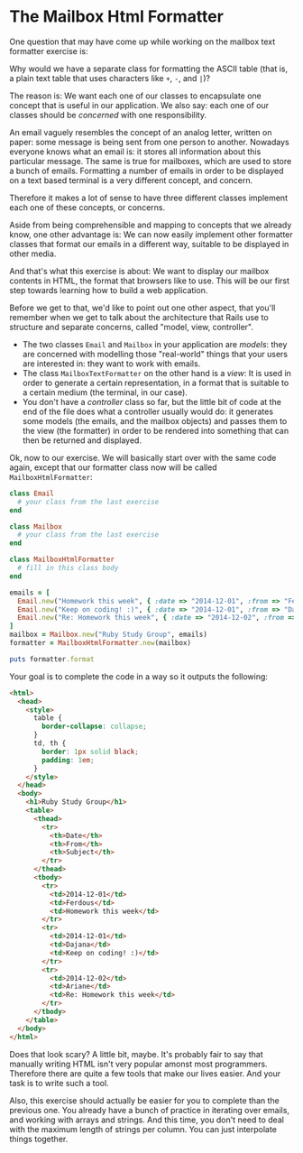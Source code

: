 # The Mailbox Html Formatter

One question that may have come up while working on the mailbox text formatter
exercise is:

Why would we have a separate class for formatting the ASCII table (that is, a
plain text table that uses characters like `+`, `-`, and `|`)?

The reason is: We want each one of our classes to encapsulate one concept that
is useful in our application. We also say: each one of our classes should be
*concerned* with one responsibility. 

An email vaguely resembles the concept of
an analog letter, written on paper: some message is being sent from one person
to another. Nowadays everyone knows what an email is: it stores all information
about this particular message. The same is true for mailboxes, which are
used to store a bunch of emails. Formatting a number of emails in order to be
displayed on a text based terminal is a very different concept, and concern.

Therefore it makes a lot of sense to have three different classes implement each
one of these concepts, or concerns.

Aside from being comprehensible and mapping to concepts that we already know,
one other advantage is: We can now easily implement other formatter classes
that format our emails in a different way, suitable to be displayed in other
media.

And that's what this exercise is about: We want to display our mailbox contents
in HTML, the format that browsers like to use. This will be our first step
towards learning how to build a web application.

Before we get to that, we'd like to point out one other aspect, that you'll
remember when we get to talk about the architecture that Rails use to structure
and separate concerns, called "model, view, controller".

* The two classes `Email` and `Mailbox` in your application are *models*: they
  are concerned with modelling those "real-world" things that your users are
  interested in: they want to work with emails.
* The class `MailboxTextFormatter` on the other hand is a *view*: It is used in
  order to generate a certain representation, in a format that is suitable to a
  certain medium (the terminal, in our case).
* You don't have a *controller* class so far, but the little bit of code at the
  end of the file does what a controller usually would do: it generates some
  models (the emails, and the mailbox objects) and passes them to the view (the
  formatter) in order to be rendered into something that can then be returned
  and displayed.

Ok, now to our exercise. We will basically start over with the same code again,
except that our formatter class now will be called `MailboxHtmlFormatter`:

```ruby
class Email
  # your class from the last exercise
end

class Mailbox
  # your class from the last exercise
end

class MailboxHtmlFormatter
  # fill in this class body
end

emails = [
  Email.new("Homework this week", { :date => "2014-12-01", :from => "Ferdous" }),
  Email.new("Keep on coding! :)", { :date => "2014-12-01", :from => "Dajana" }),
  Email.new("Re: Homework this week", { :date => "2014-12-02", :from => "Ariane" })
]
mailbox = Mailbox.new("Ruby Study Group", emails)
formatter = MailboxHtmlFormatter.new(mailbox)

puts formatter.format
```

Your goal is to complete the code in a way so it outputs the following:

```html
<html>
  <head>
    <style>
      table {
        border-collapse: collapse;
      }
      td, th {
        border: 1px solid black;
        padding: 1em;
      }
    </style>
  </head>
  <body>
    <h1>Ruby Study Group</h1>
    <table>
      <thead>
        <tr>
          <th>Date</th>
          <th>From</th>
          <th>Subject</th>
        </tr>
      </thead>
      <tbody>
        <tr>
          <td>2014-12-01</td>
          <td>Ferdous</td>
          <td>Homework this week</td>
        </tr>
        <tr>
          <td>2014-12-01</td>
          <td>Dajana</td>
          <td>Keep on coding! :)</td>
        </tr>
        <tr>
          <td>2014-12-02</td>
          <td>Ariane</td>
          <td>Re: Homework this week</td>
        </tr>
      </tbody>
    </table>
  </body>
</html>
```

Does that look scary? A little bit, maybe. It's probably fair
to say that manually writing HTML isn't very popular amonst most programmers.
Therefore there are quite a few tools that make our lives easier. And your task
is to write such a tool.

Also, this exercise should actually be easier for you to complete than the
previous one. You already have a bunch of practice in iterating over emails,
and working with arrays and strings. And this time, you don't need to deal with
the maximum length of strings per column. You can just interpolate things
together.



